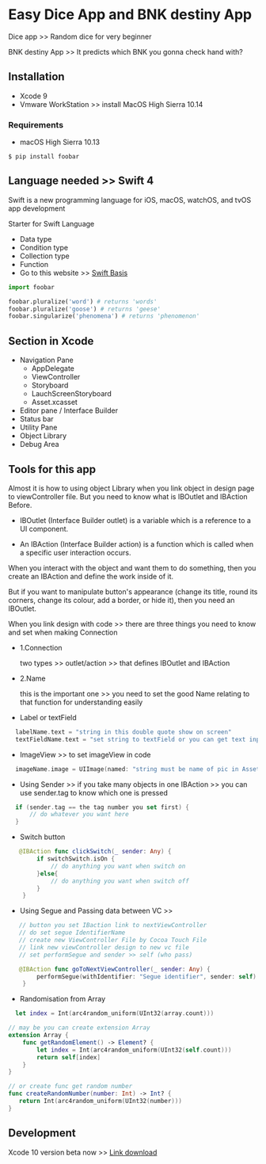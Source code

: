 # Easy Dice App and BNK destiny App

Dice app >> Random dice for very beginner 

BNK destiny App >> It predicts which BNK you gonna check hand with?

## Installation
* Xcode 9 
* Vmware WorkStation >> install MacOS High Sierra 10.14

### Requirements
* macOS 
High Sierra 10.13

`$ pip install foobar`

## Language needed >> Swift 4
Swift is a new programming language for
iOS, macOS, watchOS, and tvOS app development

Starter for Swift Language
* Data type 
* Condition type
* Collection type 
* Function 
* Go to this website >> [Swift Basis](http://blog.teamtreehouse.com/an-absolute-beginners-guide-to-swift) 




```python
import foobar

foobar.pluralize('word') # returns 'words'
foobar.pluralize('goose') # returns 'geese'
foobar.singularize('phenomena') # returns 'phenomenon'
```
## Section in Xcode
   * Navigation Pane
     * AppDelegate
     * ViewController
     * Storyboard
     * LauchScreenStoryboard
     * Asset.xcasset
  * Editor pane / Interface Builder
  * Status bar
  * Utility Pane
  * Object Library
  * Debug Area

## Tools for this app
Almost it is how to using object Library when you link object in design page to viewController file. But you need to know what is IBOutlet and IBAction Before.
* IBOutlet (Interface Builder outlet) is a variable which is a reference to a UI component.

* An IBAction (Interface Builder action) is a function which is called when a specific user interaction occurs.

When you interact with the object and want them to do something, then you create an IBAction and define the work inside of it.

But if you want to manipulate button's appearance (change its title, round its corners, change its colour, add a border, or hide it), then you need an IBOutlet.

When you link design with code >> there are three things you need to know and set when making Connection

- 1.Connection

  two types >> outlet/action >> that defines IBOutlet and IBAction

- 2.Name
 
  this is the important one >> you need to set the good Name relating to that function for understanding easily


* Label or textField
```Swift
  labelName.text = "string in this double quote show on screen"
  textFieldName.text = "set string to textField or you can get text input by this too"
```
         
* ImageView >> to set imageView in code
```Swift
  imageName.image = UIImage(named: "string must be name of pic in Asset.xcassets folder")
```

* Using Sender >> if you take many objects in one IBAction >> you can use sender.tag to know which one is pressed
```Swift
  if (sender.tag == the tag number you set first) {
      // do whatever you want here
  }
```
* Switch button
```Swift
   @IBAction func clickSwitch(_ sender: Any) {
        if switchSwitch.isOn {
            // do anything you want when switch on
        }else{
            // do anything you want when switch off
        }
    }
```

* Using Segue and Passing data between VC >> 
```Swift
   // button you set IBaction link to nextViewController
   // do set segue IdentifierName
   // create new ViewController File by Cocoa Touch File
   // link new viewController design to new vc file
   // set performSegue and sender >> self (who pass)

   @IBAction func goToNextViewController(_ sender: Any) {
        performSegue(withIdentifier: "Segue identifier", sender: self)
    }
```
* Randomisation from Array
```Swift
  let index = Int(arc4random_uniform(UInt32(array.count)))

// may be you can create extension Array
extension Array {
    func getRandomElement() -> Element? {
        let index = Int(arc4random_uniform(UInt32(self.count)))
        return self[index]
    }
}

// or create func get random number
func createRandomNumber(number: Int) -> Int? {
   return Int(arc4random_uniform(UInt32(number)))    
}

```


## Development
Xcode 10 version beta now >> [Link download](https://developer.apple.com/xcode/) 
